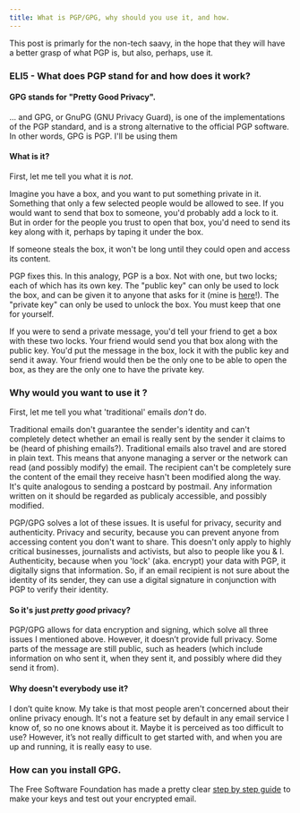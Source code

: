 ```yaml
---
title: What is PGP/GPG, why should you use it, and how.
---
```


This post is primarly for the non-tech saavy, in the hope that they will have a better grasp of what PGP is, but also, perhaps, use it. 
 

### ELI5 - What does PGP stand for and how does it work? 

#### GPG stands for "Pretty Good Privacy". 
... and GPG, or GnuPG (GNU Privacy Guard), is one of the implementations of the PGP standard, and is a strong alternative to the official PGP software.
In other words, GPG is PGP. I'll be using them 

#### What is it? 
First, let me tell you what it is *not*. 

Imagine you have a box, and you want to put something private in it. Something that only a few selected people would be allowed to see. If you would want to send that box to someone, you'd probably add a lock to it. But in order for the people you trust to open that box, you'd need to send its key along with it, perhaps by taping it under the box. 

If someone steals the box, it won't be long until they could open and access its content.

PGP fixes this. In this analogy, PGP is a box. Not with one, but two locks; each of which has its own key. The "public key" can only be used to lock the box, and can be given it to anyone that asks for it (mine is [here](https://slim.page/pgp/publickey_contactcs.asc)!). The "private key" can only be used to unlock the box. You must keep that one for yourself. 

If you were to send a private message, you'd tell your friend to get a box with these two locks. Your friend would send you that box along with the public key. You'd put the message in the box, lock it with the public key and send it away. Your friend would then be the only one to be able to open the box, as they are the only one to have the private key.


### Why would you want to use it ? 

First, let me tell you what 'traditional' emails *don't* do.

Traditional emails don't guarantee the sender's identity and can't completely detect whether an email is really sent by the sender it claims to be (heard of phishing emails?). Traditional emails also travel and are stored in plain text.  This means that anyone managing a server or the network can read (and possibly modify) the email. The recipient can't be completely sure the content of the email they receive hasn't been modified along the way. It's quite analogous to sending a postcard by postmail. Any information written on it should be regarded as publicaly accessible, and possibly modified. 

PGP/GPG solves a lot of these issues. It is useful for privacy, security and authenticity. Privacy and security, because you can prevent anyone from accessing content you don't want to share. This doesn't only apply to highly critical businesses, journalists and activists, but also to people like you & I. Authenticity, because when you 'lock' (aka. encrypt) your data with PGP, it digitally signs that information. So, if an email recipient is not sure about the identity of its sender, they can use a digital signature in conjunction with PGP to verify their identity.
 

#### So it's just *pretty good* privacy?

PGP/GPG allows for data encryption and signing, which solve all three issues I mentioned above. However, it doesn’t provide full privacy. Some parts of the message are still public, such as headers (which include information on who sent it, when they sent it, and possibly where did they send it from). 

#### Why doesn't everybody use it? 

I don’t quite know. My take is that most people aren't concerned about their online privacy enough. It's not a feature set by default in any email service I know of, so no one knows about it. Maybe it is perceived as too difficult to use?
However, it’s not really difficult to get started with, and when you are up and running, it is really easy to use.

### How can you install GPG.

The Free Software Foundation has made a pretty clear [step by step guide](https://emailselfdefense.fsf.org/en/index.html) to make your keys and test out your encrypted email.